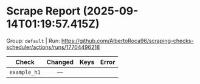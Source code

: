 # Scrape Report (2025-09-14T01:19:57.415Z)

Group: `default`  |  Run: https://github.com/AlbertoRoca96/scraping-checks-scheduler/actions/runs/17704496218

| Check | Changed | Keys | Error |
|---|:---:|:--|:--|
| `example_h1` | — |  |  |
